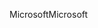 <span data-ttu-id="890c1-101">Microsoft</span><span class="sxs-lookup"><span data-stu-id="890c1-101">Microsoft</span></span>